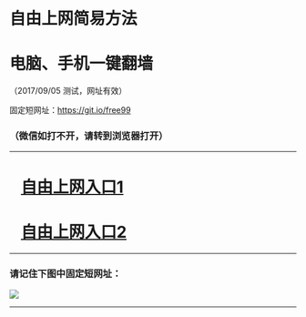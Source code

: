 ﻿# 自由上网简易方法

# 电脑、手机一键翻墙

（2017/09/05 测试，网址有效）

固定短网址：https://git.io/free99

### （微信如打不开，请转到浏览器打开）


***





# &nbsp;&nbsp; <a href="http://ft473816677.fwq-tz1001.xyz/fwqtz01.html?t=0905001954 " target="_blank">自由上网入口1</a>
# &nbsp;&nbsp; <a href="http://ft1742118267.fwq-tz1002.xyz/fwqtz02.html?t=090500119976 " target="_blank">自由上网入口2</a>
***

### 请记住下图中固定短网址：

<img src="https://s3-us-west-2.amazonaws.com/fwq-1001/yjfq-20170905okok.png" /> 


***

